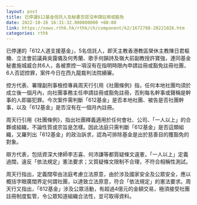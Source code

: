 ```yaml
---
layout: post
title: 已停運612基金信託人及秘書否認沒申請註冊或豁免
date: 2022-10-26 16:31:32.000000000 +08:00
link: https://news.rthk.hk/rthk/ch/component/k2/1672788-20221026.htm
categories: rthk
---
```


已停運的「612人道支援基金」，5名信託人，即天主教香港教區榮休主教陳日君樞機、立法會前議員吳靄儀及何秀蘭、歌手何韻詩及嶺大前副教授許寶強，連同基金秘書施城威合共6人，各被票控一項沒有在指明時限內申請註冊或豁免註冊社團，6人否認控罪，案件今日在西九龍裁判法院續審。

控方代表、署理副刑事檢控專員周天行引用《社團條例》指，任何本地社團均須於成立後一個月內，向社團事務主任申請註冊或豁免註冊，否則每名幹事或聲稱是幹事的人即屬犯罪。今次案件需判斷「612基金」是否本地社團、被告是否社團幹事，以及「612基金」是否沒有在一個月內註冊。

周天行引用《社團條例》，指出社團釋義適用於任何會社、公司、「一人以上」的合夥或組織，不論性質或宗旨是怎樣。因此法庭只需判斷「612基金」是否這類組織，又羅列出「612基金」的政治訴求，認為可排除基金是出於慈善目的獲豁免的對象。

辯方代表，包括資深大律師李志喜、何沛謙等都質疑條文違憲，「一人以上」定義過闊，違反「依法規定」憲法要求；又質疑條文限制不合理，不符合相稱性測試。

周天行指出，定義闊窄由法庭考慮立法原意，由於涉及國家安全及公眾安全，應以概括字眼廣闊界定何謂社團，以達致立法原意，符合「依法規定」的憲法要求。周天行又指出，「612基金」涉及公眾活動，有超過4億元的金額交易，極須接受社團註冊制度監管，令公眾知道組織合法性，並可取得資料。
